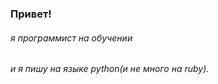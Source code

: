 ### Привет!
###### я программист на обучении
###### и я пишу на языке python(и не много на ruby).
###### 
